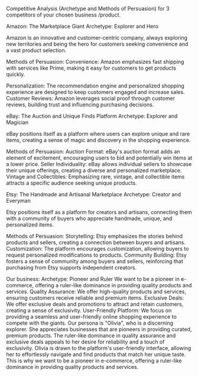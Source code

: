 Competitive Analysis (Archetype and Methods of Persuasion) for 3 competitors of your chosen business /product.

Amazon: The Marketplace Giant
Archetype: Explorer and Hero

Amazon is an innovative and customer-centric company, always exploring new territories and being the hero for customers seeking convenience and a vast product selection.

Methods of Persuasion:
Convenience: Amazon emphasizes fast shipping with services like Prime, making it easy for customers to get products quickly.

Personalization: The recommendation engine and personalized shopping experience are designed to keep customers engaged and increase sales.
Customer Reviews: Amazon leverages social proof through customer reviews, building trust and influencing purchasing decisions.



eBay: The Auction and Unique Finds Platform
Archetype: Explorer and Magician

eBay positions itself as a platform where users can explore unique and rare items, creating a sense of magic and discovery in the shopping experience.

Methods of Persuasion:
Auction Format: eBay's auction format adds an element of excitement, encouraging users to bid and potentially win items at a lower price.
Seller Individuality: eBay allows individual sellers to showcase their unique offerings, creating a diverse and personalized marketplace.
Vintage and Collectibles: Emphasizing rare, vintage, and collectible items attracts a specific audience seeking unique products.

Etsy: The Handmade and Artisanal Marketplace
Archetype: Creator and Everyman

Etsy positions itself as a platform for creators and artisans, connecting them with a community of buyers who appreciate handmade, unique, and personalized items.

Methods of Persuasion:
Storytelling: Etsy emphasizes the stories behind products and sellers, creating a connection between buyers and artisans.
Customization: The platform encourages customization, allowing buyers to request personalized modifications to products.
Community Building: Etsy fosters a sense of community among buyers and sellers, reinforcing that purchasing from Etsy supports independent creators.


Our business:
Archetype: Pioneer and Ruler
We want to be a pioneer in e-commerce, offering a ruler-like dominance in providing quality products and services. Quality Assurance: We offer high-quality products and services, ensuring customers receive reliable and premium items. Exclusive Deals: We offer exclusive deals and promotions to attract and retain customers, creating a sense of exclusivity. User-Friendly Platform: We focus on providing a seamless and user-friendly online shopping experience to compete with the giants. 
Our persona is "Olivia", who is a discerning explorer. She appreciates businesses that are pioneers in providing curated, premium products. The ruler-like dominance in quality assurance and exclusive deals appeals to her desire for reliability and a touch of exclusivity. Olivia is drawn to the platform's user-friendly interface, allowing her to effortlessly navigate and find products that match her unique taste. This is why we want to be a pioneer in e-commerce, offering a ruler-like dominance in providing quality products and services. 
